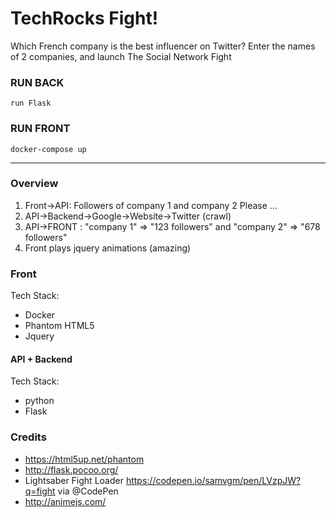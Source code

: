 
# TechRocks Fight!

Which French company is the best influencer on Twitter?
Enter the names of 2 companies, and launch The Social Network Fight

### RUN BACK
```
run Flask
```

### RUN FRONT
```
docker-compose up
```

----------
### Overview


1. Front->API: Followers of company 1 and company 2 Please ...
2. API->Backend->Google->Website->Twitter (crawl)
3. API->FRONT : "company 1" => "123 followers" and "company 2" => "678 followers"
4. Front plays jquery animations (amazing)

### Front

Tech Stack: 
- Docker
- Phantom HTML5 
- Jquery

#### API + Backend

Tech Stack: 
- python
- Flask

### Credits
- https://html5up.net/phantom
- http://flask.pocoo.org/
- Lightsaber Fight Loader https://codepen.io/samvgm/pen/LVzpJW?q=fight via @CodePen
- http://animejs.com/
